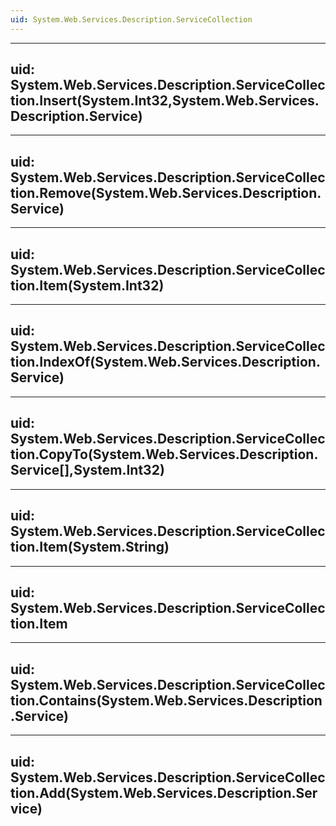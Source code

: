 ```yaml
---
uid: System.Web.Services.Description.ServiceCollection
---
```


---
uid: System.Web.Services.Description.ServiceCollection.Insert(System.Int32,System.Web.Services.Description.Service)
---

---
uid: System.Web.Services.Description.ServiceCollection.Remove(System.Web.Services.Description.Service)
---

---
uid: System.Web.Services.Description.ServiceCollection.Item(System.Int32)
---

---
uid: System.Web.Services.Description.ServiceCollection.IndexOf(System.Web.Services.Description.Service)
---

---
uid: System.Web.Services.Description.ServiceCollection.CopyTo(System.Web.Services.Description.Service[],System.Int32)
---

---
uid: System.Web.Services.Description.ServiceCollection.Item(System.String)
---

---
uid: System.Web.Services.Description.ServiceCollection.Item
---

---
uid: System.Web.Services.Description.ServiceCollection.Contains(System.Web.Services.Description.Service)
---

---
uid: System.Web.Services.Description.ServiceCollection.Add(System.Web.Services.Description.Service)
---
